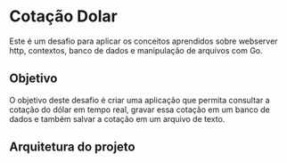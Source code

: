 # Cotação Dolar

Este é um desafio para aplicar os conceitos aprendidos sobre webserver http, contextos, banco de dados e manipulação de arquivos com Go.

## Objetivo

O objetivo deste desafio é criar uma aplicação que permita consultar a cotação do dólar em tempo real, gravar essa cotação em um banco de dados e também salvar a cotação em um arquivo de texto.

## Arquitetura do projeto
